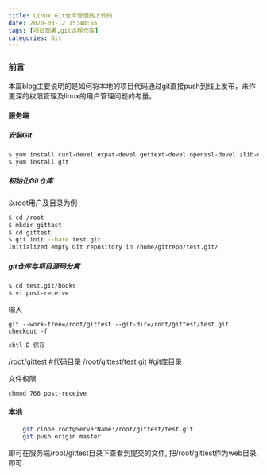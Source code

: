 ```yaml
---
title: Linux Git仓库管理线上代码
date: 2020-03-12 15:40:55
tags: [项目部署,git远程仓库]
categories: Git
---
```


### 前言

本篇blog主要说明的是如何将本地的项目代码通过git直接push到线上发布，未作更深的权限管理及linux的用户管理问题的考量。

<!--more-->

#### 服务端

##### 安装Git

```bash
$ yum install curl-devel expat-devel gettext-devel openssl-devel zlib-devel perl-devel
$ yum install git
```

##### 初始化Git仓库

以root用户及目录为例

```bash
$ cd /root
$ mkdir gittest
$ cd gittest
$ git init --bare test.git
Initialized empty Git repository in /home/gitrepo/test.git/
```

##### git仓库与项目源码分离

```bash
$ cd test.git/hooks
$ vi post-receive
```

输入

```
git --work-tree=/root/gittest --git-dir=/root/gittest/test.git checkout -f
```

```bash
chtl D 保存
```



/root/gittest  #代码目录
/root/gittest/test.git   #git库目录



文件权限

```
chmod 766 post-receive
```



#### 本地

```bash
    git clone root@ServerName:/root/gittest/test.git
    git push origin master
```

即可在服务端/root/gittest目录下查看到提交的文件, 把/root/gittest作为web目录, 即可.


